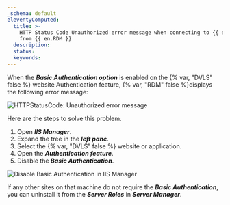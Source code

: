 ```yaml
---
_schema: default
eleventyComputed:
  title: >-
    HTTP Status Code Unauthorized error message when connecting to {{ en.DVLS}}
    from {{ en.RDM }}
  description:
  status:
  keywords:
---
```

When the ***Basic Authentication option*** is enabled on the {% var, "DVLS" false %} website Authentication feature, {% var, "RDM" false %}displays the following error message:

![HTTPStatusCode: Unauthorized error message](https://cdnweb.devolutions.net/docs/RDMW6075_2024_2.png "HTTPStatusCode: Unauthorized error message")

Here are the steps to solve this problem.

1. Open ***IIS Manager***.
2. Expand the tree in the ***left pane***.
3. Select the {% var, "DVLS" false %} website or application.
4. Open the ***Authentication feature***.
5. Disable the ***Basic Authentication***.

![Disable Basic Authentication in IIS Manager](https://cdnweb.devolutions.net/docs/RDMW6076_2024_2.png "Disable Basic Authentication in IIS Manager")

If any other sites on that machine do not require the ***Basic Authentication***, you can uninstall it from the ***Server Roles*** in ***Server Manager***.